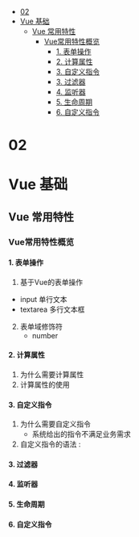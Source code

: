 - [02](#02)
- [Vue 基础](#vue-基础)
  - [Vue 常用特性](#vue-常用特性)
    - [Vue常用特性概览](#vue常用特性概览)
      - [1. 表单操作](#1-表单操作)
      - [2. 计算属性](#2-计算属性)
      - [3. 自定义指令](#3-自定义指令)
      - [3. 过滤器](#3-过滤器)
      - [4. 监听器](#4-监听器)
      - [5. 生命周期](#5-生命周期)
      - [6. 自定义指令](#6-自定义指令)


# 02 

# Vue 基础

## Vue 常用特性

### Vue常用特性概览

#### 1. 表单操作

1. 基于Vue的表单操作

- input 单行文本
- textarea 多行文本框

2. 表单域修饰符
   - number

#### 2. 计算属性
1. 为什么需要计算属性
2. 计算属性的使用

#### 3. 自定义指令
1. 为什么需要自定义指令
   - 系统给出的指令不满足业务需求
2. 自定义指令的语法 : 


#### 3. 过滤器

#### 4. 监听器

#### 5. 生命周期

#### 6. 自定义指令

